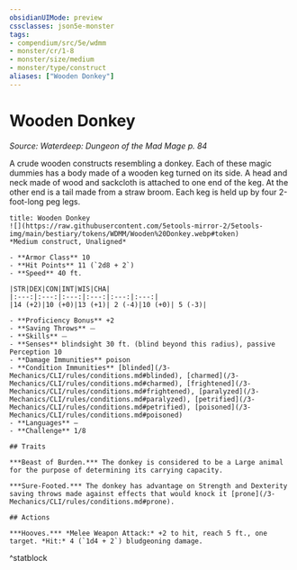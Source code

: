 ```yaml
---
obsidianUIMode: preview
cssclasses: json5e-monster
tags:
- compendium/src/5e/wdmm
- monster/cr/1-8
- monster/size/medium
- monster/type/construct
aliases: ["Wooden Donkey"]
---
```

# Wooden Donkey
*Source: Waterdeep: Dungeon of the Mad Mage p. 84*  

A crude wooden constructs resembling a donkey. Each of these magic dummies has a body made of a wooden keg turned on its side. A head and neck made of wood and sackcloth is attached to one end of the keg. At the other end is a tail made from a straw broom. Each keg is held up by four 2-foot-long peg legs.


```ad-statblock
title: Wooden Donkey
![](https://raw.githubusercontent.com/5etools-mirror-2/5etools-img/main/bestiary/tokens/WDMM/Wooden%20Donkey.webp#token)
*Medium construct, Unaligned*

- **Armor Class** 10 
- **Hit Points** 11 (`2d8 + 2`) 
- **Speed** 40 ft.

|STR|DEX|CON|INT|WIS|CHA|
|:---:|:---:|:---:|:---:|:---:|:---:|
|14 (+2)|10 (+0)|13 (+1)| 2 (-4)|10 (+0)| 5 (-3)|

- **Proficiency Bonus** +2
- **Saving Throws** ⏤
- **Skills** ⏤
- **Senses** blindsight 30 ft. (blind beyond this radius), passive Perception 10
- **Damage Immunities** poison
- **Condition Immunities** [blinded](/3-Mechanics/CLI/rules/conditions.md#blinded), [charmed](/3-Mechanics/CLI/rules/conditions.md#charmed), [frightened](/3-Mechanics/CLI/rules/conditions.md#frightened), [paralyzed](/3-Mechanics/CLI/rules/conditions.md#paralyzed), [petrified](/3-Mechanics/CLI/rules/conditions.md#petrified), [poisoned](/3-Mechanics/CLI/rules/conditions.md#poisoned)
- **Languages** —
- **Challenge** 1/8

## Traits

***Beast of Burden.*** The donkey is considered to be a Large animal for the purpose of determining its carrying capacity.

***Sure-Footed.*** The donkey has advantage on Strength and Dexterity saving throws made against effects that would knock it [prone](/3-Mechanics/CLI/rules/conditions.md#prone).

## Actions

***Hooves.*** *Melee Weapon Attack:* +2 to hit, reach 5 ft., one target. *Hit:* 4 (`1d4 + 2`) bludgeoning damage.
```
^statblock